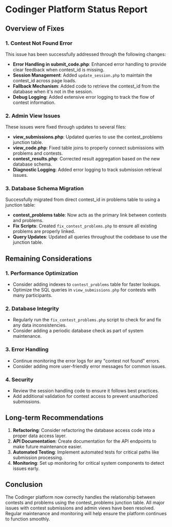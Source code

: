 # Codinger Platform Status Report

## Overview of Fixes

### 1. Contest Not Found Error
This issue has been successfully addressed through the following changes:

- **Error Handling in submit_code.php**: Enhanced error handling to provide clear feedback when contest_id is missing.
- **Session Management**: Added `update_session.php` to maintain the contest_id across page loads.
- **Fallback Mechanism**: Added code to retrieve the contest_id from the database when it's not in the session.
- **Debug Logging**: Added extensive error logging to track the flow of contest information.

### 2. Admin View Issues
These issues were fixed through updates to several files:

- **view_submissions.php**: Updated queries to use the contest_problems junction table.
- **view_code.php**: Fixed table joins to properly connect submissions with problems and contests.
- **contest_results.php**: Corrected result aggregation based on the new database schema.
- **Diagnostic Logging**: Added error logging to track submission retrieval issues.

### 3. Database Schema Migration
Successfully migrated from direct contest_id in problems table to using a junction table:

- **contest_problems table**: Now acts as the primary link between contests and problems.
- **Fix Scripts**: Created `fix_contest_problems.php` to ensure all existing problems are properly linked.
- **Query Updates**: Updated all queries throughout the codebase to use the junction table.

## Remaining Considerations

### 1. Performance Optimization
- Consider adding indexes to `contest_problems` table for faster lookups.
- Optimize the SQL queries in `view_submissions.php` for contests with many participants.

### 2. Database Integrity
- Regularly run the `fix_contest_problems.php` script to check for and fix any data inconsistencies.
- Consider adding a periodic database check as part of system maintenance.

### 3. Error Handling
- Continue monitoring the error logs for any "contest not found" errors.
- Consider adding more user-friendly error messages for common issues.

### 4. Security
- Review the session handling code to ensure it follows best practices.
- Add additional validation for contest access to prevent unauthorized submissions.

## Long-term Recommendations

1. **Refactoring**: Consider refactoring the database access code into a proper data access layer.
2. **API Documentation**: Create documentation for the API endpoints to make future maintenance easier.
3. **Automated Testing**: Implement automated tests for critical paths like submission processing.
4. **Monitoring**: Set up monitoring for critical system components to detect issues early.

## Conclusion
The Codinger platform now correctly handles the relationship between contests and problems using the contest_problems junction table. All major issues with contest submissions and admin views have been resolved. Regular maintenance and monitoring will help ensure the platform continues to function smoothly. 